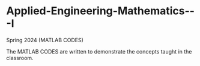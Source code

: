 # Applied-Engineering-Mathematics---I
Spring 2024 (MATLAB CODES)

The MATLAB CODES are written to demonstrate the concepts taught in the classroom.

